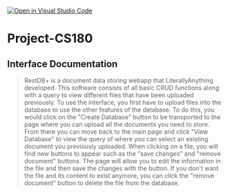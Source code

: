 [![Open in Visual Studio Code](https://classroom.github.com/assets/open-in-vscode-718a45dd9cf7e7f842a935f5ebbe5719a5e09af4491e668f4dbf3b35d5cca122.svg)](https://classroom.github.com/online_ide?assignment_repo_id=10831999&assignment_repo_type=AssignmentRepo)
# Project-CS180

## Interface Documentation

> RestDB+ is a document data storing webapp that LiterallyAnything developed. This software consists of all basic CRUD functions along with a query to view different files that have been uploaded previously. To use the interface, you first have to upload files into the database to use the other features of the database. To do this, you would click on the "Create Database" button to be transported to the page where you can upload all the documents you need to store. From there you can move back to the main page and click "View Database" to view the query of where you can select an existing document you previously uploaded. When clicking on a file, you will find new buttons to appear such as the "save changes" and "remove document" buttons. The page will allow you to edit the information in the file and then save the changes with the button. If you don't want the file and its content to exist anymore, you can click the "remove document" button to delete the file from the database.
